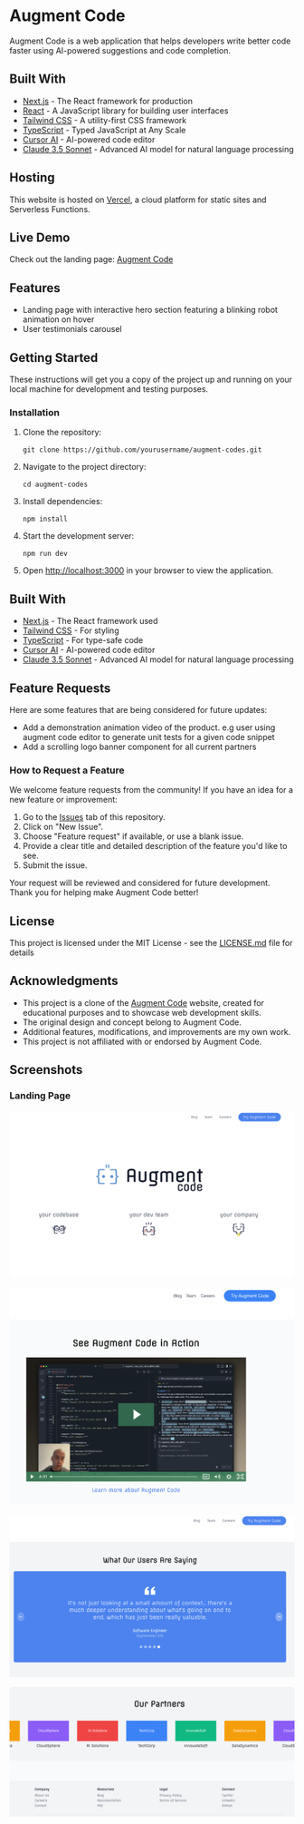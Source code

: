 # Augment Code

Augment Code is a web application that helps developers write better code faster using AI-powered suggestions and code completion.

## Built With

- [Next.js](https://nextjs.org/) - The React framework for production
- [React](https://reactjs.org/) - A JavaScript library for building user interfaces
- [Tailwind CSS](https://tailwindcss.com/) - A utility-first CSS framework
- [TypeScript](https://www.typescriptlang.org/) - Typed JavaScript at Any Scale
- [Cursor AI](https://www.cursor.so/) - AI-powered code editor
- [Claude 3.5 Sonnet](https://www.anthropic.com) - Advanced AI model for natural language processing

## Hosting

This website is hosted on [Vercel](https://vercel.com/), a cloud platform for static sites and Serverless Functions.

## Live Demo

Check out the landing page: [Augment Code](https://cursor-azure.vercel.app/)

## Features

- Landing page with interactive hero section featuring a blinking robot animation on hover
- User testimonials carousel

## Getting Started

These instructions will get you a copy of the project up and running on your local machine for development and testing purposes.

### Installation

1. Clone the repository:
   ```
   git clone https://github.com/yourusername/augment-codes.git
   ```

2. Navigate to the project directory:
   ```
   cd augment-codes
   ```

3. Install dependencies:
   ```
   npm install
   ```

4. Start the development server:
   ```
   npm run dev
   ```

5. Open [http://localhost:3000](http://localhost:3000) in your browser to view the application.

## Built With

- [Next.js](https://nextjs.org/) - The React framework used
- [Tailwind CSS](https://tailwindcss.com/) - For styling
- [TypeScript](https://www.typescriptlang.org/) - For type-safe code
- [Cursor AI](https://www.cursor.so/) - AI-powered code editor
- [Claude 3.5 Sonnet](https://www.anthropic.com) - Advanced AI model for natural language processing

## Feature Requests

Here are some features that are being considered for future updates:

- Add a demonstration animation video of the product. e.g user using augment code editor to generate unit tests for a given code snippet
- Add a scrolling logo banner component for all current partners

### How to Request a Feature

We welcome feature requests from the community! If you have an idea for a new feature or improvement:

1. Go to the [Issues](https://github.com/yourusername/augment-codes/issues) tab of this repository.
2. Click on "New Issue".
3. Choose "Feature request" if available, or use a blank issue.
4. Provide a clear title and detailed description of the feature you'd like to see.
5. Submit the issue.

Your request will be reviewed and considered for future development. Thank you for helping make Augment Code better!

## License

This project is licensed under the MIT License - see the [LICENSE.md](LICENSE.md) file for details

## Acknowledgments

- This project is a clone of the [Augment Code](https://www.augmentcode.com/) website, created for educational purposes and to showcase web development skills.
- The original design and concept belong to Augment Code.
- Additional features, modifications, and improvements are my own work.
- This project is not affiliated with or endorsed by Augment Code.

## Screenshots

### Landing Page
![Landing Page Top Section](src/images/augment-landingpage1.png)

![Landing Page Top Section](src/images/augment-landingpage3.png)

![Landing Page Bottom Section](src/images/augment-landingpage2.png)

![Landing Page Bottom Section](src/images/augment-landingpage4.png)

